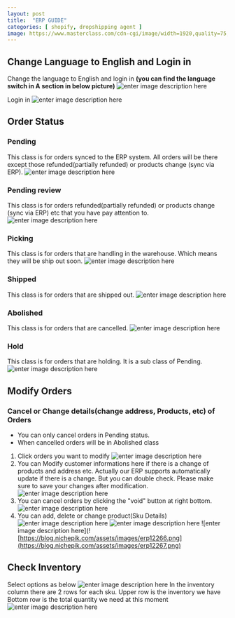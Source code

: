 ```yaml
---
layout: post
title:  "ERP GUIDE"
categories: [ shopify, dropshipping agent ]
image: https://www.masterclass.com/cdn-cgi/image/width=1920,quality=75,format=webp/https://images.ctfassets.net/3s5io6mnxfqz/5ulZSsg5DgPyS8W638hVk4/38bc4266657d5865c5c37366c94fb2c5/AdobeStock_234092554.jpeg
---
```

##  Change Language to English and Login in
Change the language to English and login in
**(you can find the language switch in A section in below picture)**
![enter image description here](https://blog.nichepik.com/assets/images/erp_1.png)

Login in
![enter image description here](https://blog.nichepik.com/assets/images/erp_2.png)

## Order Status
### Pending
This class is for orders synced to the ERP system. All orders will be there except those refunded(partially refunded) or products change (sync via ERP).
![enter image description here](https://blog.nichepik.com/assets/images/ERP_3.png)

### Pending review
This class is for orders refunded(partially refunded) or products change (sync via ERP) etc that you have pay attention to.
![enter image description here](https://blog.nichepik.com/assets/images/erp_4.png)
### Picking
This class is for orders that are handling in the warehouse. Which means they will be ship out soon.
![enter image description here](https://blog.nichepik.com/assets/images/ERP_5.png)
### Shipped
This class is for orders that are shipped out.
![enter image description here](https://blog.nichepik.com/assets/images/erp_7.png)
### Abolished
This class is for orders that are cancelled.
![enter image description here](https://blog.nichepik.com/assets/images/ERP_6.png)
### Hold 
This class is for orders that are holding. It is a sub class of Pending.
![enter image description here](https://blog.nichepik.com/assets/images/ERP_8.png)
## Modify Orders
### Cancel or Change details(change address, Products, etc) of Orders
- You can only cancel orders in Pending status.
- When cancelled orders will be in Abolished class
1. Click orders you want to modify
![enter image description here](https://blog.nichepik.com/assets/images/erp12261.png)
2. You can Modify customer informations here if there is a change of products and address etc. Actually our ERP supports automatically update if there is a change. But you can double check. Please make sure to save your changes after modification.
![enter image description here](https://blog.nichepik.com/assets/images/erp12262.png)
3. You can cancel orders by clicking the "void" button at right bottom. 
![enter image description here](https://blog.nichepik.com/assets/images/erp12263.png)
4. You can add, delete or change product(Sku Details)
![enter image description here](https://blog.nichepik.com/assets/images/erp12264.png)
![enter image description here](https://blog.nichepik.com/assets/images/erp12265.png)
![enter image description here](![https://blog.nichepik.com/assets/images/erp12266.png](https://blog.nichepik.com/assets/images/erp12267.png)

## Check Inventory
Select options as below
![enter image description here](https://blog.nichepik.com/assets/images/erp12267.png)
In the inventory column there are 2 rows for each sku.
Upper row is the inventory we have
Bottom row is the total quantity we need at this moment
![enter image description here](https://blog.nichepik.com/assets/images/erp12268.png)









<!--stackedit_data:
eyJoaXN0b3J5IjpbLTI1NjcxOTk3OCwxNzg1NDMxMzcsNzU0OD
A0MDgyLDEzOTE0NTU0NjIsLTEwMjcyMTYwNTksMTU0OTkzMTgz
Nyw3MzkzNDc1MDksLTE2MDU3MzYxNDMsLTEwNjAzNTcwNDksOD
gxNDY3OTg4LDE3NzI4NjA2MTQsMTg2NzY2ODY5OSw1MDMyNzE5
NzEsLTczNDc1MzIzOCwyMDM0MDk0NTE4LC0xNzAxMjk5MjU1LC
0xNTQ3OTY4MTMwLC01MjM2NjY4NDQsMTgwNjY2ODAzOF19
-->